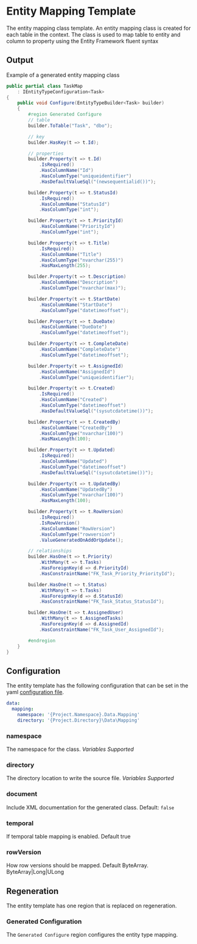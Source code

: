 # Entity Mapping Template

The entity mapping class template.  An entity mapping class is created for each table in the context.  The class is used to map table to entity and column to property using the Entity Framework fluent syntax

## Output

Example of a generated entity mapping class

```C#
public partial class TaskMap
    : IEntityTypeConfiguration<Task>
{
    public void Configure(EntityTypeBuilder<Task> builder)
    {
        #region Generated Configure
        // table
        builder.ToTable("Task", "dbo");

        // key
        builder.HasKey(t => t.Id);

        // properties
        builder.Property(t => t.Id)
            .IsRequired()
            .HasColumnName("Id")
            .HasColumnType("uniqueidentifier")
            .HasDefaultValueSql("(newsequentialid())");

        builder.Property(t => t.StatusId)
            .IsRequired()
            .HasColumnName("StatusId")
            .HasColumnType("int");

        builder.Property(t => t.PriorityId)
            .HasColumnName("PriorityId")
            .HasColumnType("int");

        builder.Property(t => t.Title)
            .IsRequired()
            .HasColumnName("Title")
            .HasColumnType("nvarchar(255)")
            .HasMaxLength(255);

        builder.Property(t => t.Description)
            .HasColumnName("Description")
            .HasColumnType("nvarchar(max)");

        builder.Property(t => t.StartDate)
            .HasColumnName("StartDate")
            .HasColumnType("datetimeoffset");

        builder.Property(t => t.DueDate)
            .HasColumnName("DueDate")
            .HasColumnType("datetimeoffset");

        builder.Property(t => t.CompleteDate)
            .HasColumnName("CompleteDate")
            .HasColumnType("datetimeoffset");

        builder.Property(t => t.AssignedId)
            .HasColumnName("AssignedId")
            .HasColumnType("uniqueidentifier");

        builder.Property(t => t.Created)
            .IsRequired()
            .HasColumnName("Created")
            .HasColumnType("datetimeoffset")
            .HasDefaultValueSql("(sysutcdatetime())");

        builder.Property(t => t.CreatedBy)
            .HasColumnName("CreatedBy")
            .HasColumnType("nvarchar(100)")
            .HasMaxLength(100);

        builder.Property(t => t.Updated)
            .IsRequired()
            .HasColumnName("Updated")
            .HasColumnType("datetimeoffset")
            .HasDefaultValueSql("(sysutcdatetime())");

        builder.Property(t => t.UpdatedBy)
            .HasColumnName("UpdatedBy")
            .HasColumnType("nvarchar(100)")
            .HasMaxLength(100);

        builder.Property(t => t.RowVersion)
            .IsRequired()
            .IsRowVersion()
            .HasColumnName("RowVersion")
            .HasColumnType("rowversion")
            .ValueGeneratedOnAddOrUpdate();

        // relationships
        builder.HasOne(t => t.Priority)
            .WithMany(t => t.Tasks)
            .HasForeignKey(d => d.PriorityId)
            .HasConstraintName("FK_Task_Priority_PriorityId");

        builder.HasOne(t => t.Status)
            .WithMany(t => t.Tasks)
            .HasForeignKey(d => d.StatusId)
            .HasConstraintName("FK_Task_Status_StatusId");

        builder.HasOne(t => t.AssignedUser)
            .WithMany(t => t.AssignedTasks)
            .HasForeignKey(d => d.AssignedId)
            .HasConstraintName("FK_Task_User_AssignedId");

        #endregion
    }
}
```

## Configuration

The entity template has the following configuration that can be set in the yaml [configuration file](../configuration.md).

```YAML
data:
  mapping:
    namespace: '{Project.Namespace}.Data.Mapping'
    directory: '{Project.Directory}\Data\Mapping'
```

### namespace

The namespace for the class. *Variables Supported*

### directory

The directory location to write the source file. *Variables Supported*

### document

Include XML documentation for the generated class.  Default: `false`

### temporal

If temporal table mapping is enabled. Default true

### rowVersion

How row versions should be mapped. Default ByteArray. ByteArray|Long|ULong

## Regeneration

The entity template has one region that is replaced on regeneration.

### Generated Configuration

The `Generated Configure` region configures the entity type mapping.  
